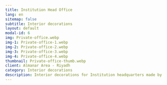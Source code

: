 ```yaml
---
title: Institution Head Office
lang: en
sitemap: false
subtitle: Interior decorations
layout: default
modal-id: 6
img: Private-office.webp
img-1: Private-office-1.webp
img-2: Private-office-2.webp
img-3: Private-office-3.webp
img-4: Private-office-4.webp
thumbnail: Private-office-thumb.webp
client: Almanar Area - Riyadh
category: Interior decorations
description: Interior decorations for Institution headquarters made by our team in Almanar area - Riyadh.
---
```

